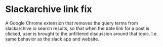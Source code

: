 # Slackarchive link fix

A Google Chrome extension that removes the query terms from slackarchive.io
search results, so that when the date link for a post is clicked, user is
brought to the unfiltered discussion around that topic. I.e. same behavior as
the slack app and website.
